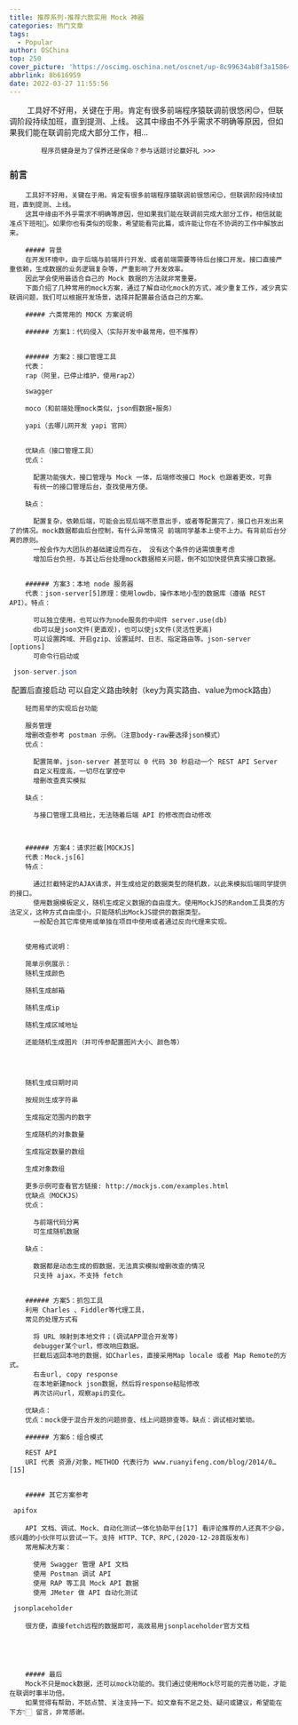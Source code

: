 ```yaml
---
title: 推荐系列-推荐六款实用 Mock 神器
categories: 热门文章
tags:
  - Popular
author: OSChina
top: 250
cover_picture: 'https://oscimg.oschina.net/oscnet/up-8c99634ab8f3a1586409c6c405d498064f5.png'
abbrlink: 8b616959
date: 2022-03-27 11:55:56
---
```


&emsp;&emsp; 工具好不好用，关键在于用。肯定有很多前端程序猿联调前很悠闲😌，但联调阶段持续加班，直到提测、上线。 这其中缘由不外乎需求不明确等原因，但如果我们能在联调前完成大部分工作，相...
<!-- more -->

                                                                                                                    
            程序员健身是为了保养还是保命？参与话题讨论赢好礼 >>>
            
                                                                                                     
  
   
    
   ### 前言 
    
     
      
       
        
        工具好不好用，关键在于用。肯定有很多前端程序猿联调前很悠闲😌，但联调阶段持续加班，直到提测、上线。 
        这其中缘由不外乎需求不明确等原因，但如果我们能在联调前完成大部分工作，相信就能准点下班啦🚗。如果你也有类似的现象，希望能看完此篇，或许能让你在不协调的工作中解放出来。 
         
        ##### 背景 
        在开发环境中，由于后端与前端并行开发、或者前端需要等待后台接口开发。接口直接严重依赖，生成数据的业务逻辑复杂等，严重影响了开发效率。 
        因此学会使用最适合自己的 Mock 数据的方法就非常重要。 
        下面介绍了几种常用的mock方案，通过了解自动化mock的方式，减少重复工作，减少真实联调问题，我们可以根据开发场景，选择并配置最合适自己的方案。 
         
        ##### 六类常用的 MOCK 方案说明 
         
        ###### 方案1：代码侵入（实际开发中最常用，但不推荐） 
         
         
        ###### 方案2：接口管理工具 
        代表： 
        rap（阿里，已停止维护，使用rap2） 
         
        swagger 
         
        moco（和前端处理mock类似，json假数据+服务） 
         
        yapi（去哪儿网开发 yapi 官网） 
         
         
        优缺点（接口管理工具） 
        优点： 
         
          配置功能强大，接口管理与 Mock 一体，后端修改接口 Mock 也跟着更改，可靠  
          有统一的接口管理后台，查找使用方便。  
         
        缺点： 
         
          配置复杂，依赖后端，可能会出现后端不愿意出手，或者等配置完了，接口也开发出来了的情况。mock数据都由后台控制，有什么异常情况 前端同学基本上使不上力。有背前后台分离的原则。  
          一般会作为大团队的基础建设而存在， 没有这个条件的话需慎重考虑  
          增加后台负担，与其让后台处理mock数据相关问题，倒不如加快提供真实接口数据。  
         
         
        ###### 方案3：本地 node 服务器 
        代表：json-server[5]原理：使用lowdb，操作本地小型的数据库（遵循 REST API）。特点： 
         
          可以独立使用，也可以作为node服务的中间件 server.use(db)  
          db可以是json文件(更直观)，也可以使js文件(灵活性更高)  
          可以设置跨域、开启gzip、设置延时、日志、指定路由等。json-server [options]  
          可命令行启动或  
 ```java 
  json-server.json
  ``` 
  配置后直接启动 可以自定义路由映射（key为真实路由、value为mock路由）  
         
        轻而易举的实现后台功能 
         
        服务管理 
        增删改查参考 postman 示例。（注意body-raw要选择json模式） 
        优点： 
         
          配置简单，json-server 甚至可以 0 代码 30 秒启动一个 REST API Server  
          自定义程度高，一切尽在掌控中  
          增删改查真实模拟  
         
        缺点： 
         
          与接口管理工具相比，无法随着后端 API 的修改而自动修改  
         
         
         
        ###### 方案4：请求拦截[MOCKJS] 
        代表：Mock.js[6] 
        特点： 
         
          通过拦截特定的AJAX请求，并生成给定的数据类型的随机数，以此来模拟后端同学提供的接口。  
          使用数据模板定义，随机生成定义数据的自由度大。使用MockJS的Random工具类的方法定义，这种方式自由度小，只能随机出MockJS提供的数据类型。  
          一般配合其它库使用或单独在项目中使用或者通过反向代理来实现。  
         
         
        使用格式说明： 
         
        简单示例展示： 
        随机生成颜色 
         
        随机生成邮箱 
         
        随机生成ip 
         
        随机生成区域地址 
         
        还能随机生成图片（并可传参配置图片大小、颜色等） 
         
          
            
         
        随机生成日期时间 
         
        按规则生成字符串 
         
        生成指定范围内的数字 
         
        生成随机的对象数量 
         
        生成指定数量的数组 
         
        生成对象数组 
         
        更多示例可查看官方链接: http://mockjs.com/examples.html 
        优缺点（MOCKJS） 
        优点： 
         
          与前端代码分离  
          可生成随机数据  
         
        缺点： 
         
          数据都是动态生成的假数据，无法真实模拟增删改查的情况  
          只支持 ajax，不支持 fetch  
         
         
        ###### 方案5：抓包工具 
        利用 Charles 、Fiddler等代理工具， 
        常见的处理方式有 
         
          将 URL 映射到本地文件；(调试APP混合开发等)  
          debugger某个url，修改响应数据。  
          拦截后返回本地的数据，如Charles，直接采用Map locale 或者 Map Remote的方式。  
          右击url, copy response  
          在本地新建mock json数据，然后将response粘贴修改  
          再次访问url，观察api的变化。  
         
        优缺点： 
        优点：mock便于混合开发的问题排查、线上问题排查等。缺点：调试相对繁琐。 
         
        ###### 方案6：组合模式 
         
        REST API 
        URI 代表 资源/对象，METHOD 代表行为 www.ruanyifeng.com/blog/2014/0…[15] 
         
         
        ##### 其它方案参考 
         
           
 ```java 
  apifox
  ``` 
   
         
        API 文档、调试、Mock、自动化测试一体化协助平台[17] 看评论推荐的人还真不少😆，感兴趣的小伙伴可以尝试一下。支持 HTTP、TCP、RPC,(2020-12-28首版发布) 
        常用解决方案： 
         
          使用 Swagger 管理 API 文档  
          使用 Postman 调试 API  
          使用 RAP 等工具 Mock API 数据  
          使用 JMeter 做 API 自动化测试  
         
         
           
 ```java 
  jsonplaceholder
  ``` 
   
         
        很方便，直接fetch远程的数据即可，高效易用jsonplaceholder官方文档 
         
          
            
         
         
        ##### 最后 
        Mock不只是mock数据，还可以mock功能的。我们通过使用Mock尽可能的完善功能，才能在联调时事半功倍。 
        如果觉得有帮助，不妨点赞、关注支持一下。如文章有不足之处、疑问或建议，希望能在下方👇🏻 留言，非常感谢。 
        
       
      
     
    
   
  

                                        
